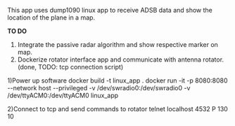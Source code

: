 This app uses dump1090 linux app to receive ADSB data and show the location of the plane in a map.

**TO DO**
1) Integrate the passive radar algorithm and show respective marker on map.
2) Dockerize rotator interface app and communicate with antenna rotator. (done, TODO: tcp connection script)

1)Power up software 
docker build -t linux_app .
docker run -it -p 8080:8080 --network host --privileged -v /dev/swradio0:/dev/swradio0 -v /dev/ttyACM0:/dev/ttyACM0 linux_app

2)Connect to tcp and send commands to rotator
telnet localhost 4532
P 130 10


